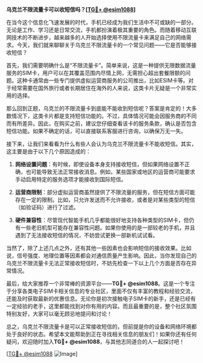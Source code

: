 **乌克兰不限流量卡可以收短信吗？[[TG💪+ @esim1088](https://t.me/s/esim1088)]**

在当今这个信息化飞速发展的时代，手机已经成为我们生活中不可或缺的一部分。无论是工作、学习还是日常交流，手机都扮演着极其重要的角色。而随着移动互联网技术的不断进步，越来越多的人开始选择使用不限流量卡来满足自己的网络需求。今天，我们就来聊聊关于乌克兰不限流量卡的一个常见问题——它是否能够接收短信？

首先，我们需要明确什么是“不限流量卡”。简单来说，这是一种提供无限数据流量服务的SIM卡，用户可以在其覆盖范围内尽情上网，无需担心超出套餐限额的问题。这种卡通常由一些专门提供虚拟运营商服务的公司推出，比如ESIM卡等。对于经常需要在国外旅行或者长期居住在海外的人来说，这类卡片无疑是一个非常实用的选择。

那么回到正题，乌克兰的不限流量卡到底能不能收到短信呢？答案是肯定的！大多数情况下，这类卡片都是支持短信功能的。不过，具体情况可能会因服务商的不同而有所差异。因此，在购买之前，建议您仔细查看该卡的服务条款，确认是否包含短信功能。如果不确定的话，可以直接联系客服进行咨询，以确保万无一失。

接下来，让我们来看看为什么有些人会认为乌克兰不限流量卡不能收短信。其实，这主要是由于以下几个原因造成的：

1. **网络设置问题**：有时候，即使设备本身支持接收短信，但如果网络设置不正确，也可能导致无法正常接收消息。例如，某些国家或地区的运营商可能要求手动启用特定的服务选项才能接收到国际短信。

2. **运营商限制**：部分虚拟运营商虽然提供了不限流量的服务，但在短信方面可能存在一定的限制。比如，只允许发送而不允许接收，或者是对某些类型的短信（如验证码）进行了过滤。

3. **硬件兼容性**：尽管现代智能手机几乎都能很好地支持各种类型的SIM卡，但仍有一些老旧机型可能存在兼容性问题。如果你使用的是一部较老的手机，并且遇到了无法接收短信的情况，不妨尝试更换一部新机试试看。

当然了，除了上述几点之外，还有其他一些因素也会影响短信的接收效果。比如说，信号强度、地理位置等因素都会对通信质量产生影响。因此，当你发现自己的乌克兰不限流量卡无法正常接收短信时，不妨先检查一下以上几个方面是否存在异常情况。

最后，给大家推荐一个非常棒的资源平台——**TG💪+ @esim1088**。这是一个专注于分享各类电子SIM卡相关信息的专业社区，里面不仅有丰富的教程和经验交流，还能及时获取最新的优惠信息。无论你是初次接触电子SIM卡的新手，还是已经有一定经验的老手，这里都能找到对你有用的内容。而且最重要的是，整个社区氛围特别友好，大家可以毫无顾忌地提问和讨论！

总之，乌克兰不限流量卡是可以正常接收短信的，但前提是你的设备和网络环境都处于良好的状态。希望本文能帮助到正在寻找相关信息的朋友们！如果你还有任何疑问，欢迎随时加入**TG💪+ @esim1088**，与其他志同道合的人一起探讨吧！

[[TG💪+ @esim1088](https://t.me/s/esim1088) ![Image](https://i.postimg.cc/4NQfJmqS/Snipaste-2025-05-13-00-14-12.png)]